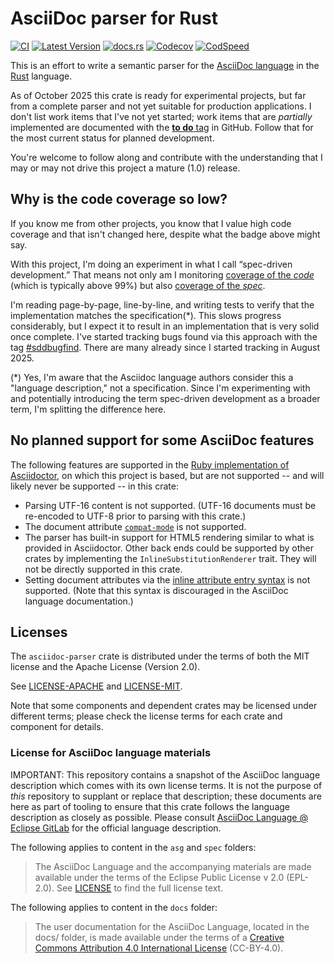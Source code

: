 # AsciiDoc parser for Rust

[![CI](https://github.com/scouten/asciidoc-parser/actions/workflows/ci.yml/badge.svg)](https://github.com/scouten/asciidoc-parser/actions/workflows/ci.yml) [![Latest Version](https://img.shields.io/crates/v/asciidoc-parser.svg)](https://crates.io/crates/asciidoc-parser) [![docs.rs](https://img.shields.io/docsrs/asciidoc-parser)](https://docs.rs/asciidoc-parser/) [![Codecov](https://codecov.io/gh/scouten/asciidoc-parser/graph/badge.svg?token=ULDZN1IUR9)](https://codecov.io/gh/scouten/asciidoc-parser) [![CodSpeed](https://img.shields.io/endpoint?url=https://codspeed.io/badge.json)](https://codspeed.io/scouten/asciidoc-parser)

This is an effort to write a semantic parser for the [AsciiDoc language](https://docs.asciidoctor.org/asciidoc/latest/) in the [Rust](https://rust-lang.org) language.

As of October 2025 this crate is ready for experimental projects, but far from a complete parser and not yet suitable for production applications. I don't list work items that I've not yet started; work items that are _partially_ implemented are documented with the [**to do** tag](https://github.com/scouten/asciidoc-parser/issues?q=is%3Aissue%20state%3Aopen%20label%3Ato-do) in GitHub. Follow that for the most current status for planned development.

You're welcome to follow along and contribute with the understanding that I may or may not drive this project a mature (1.0) release.

## Why is the code coverage so low?

If you know me from other projects, you know that I value high code coverage and that isn't changed here, despite what the badge above might say.

With this project, I'm doing an experiment in what I call “spec-driven development.” That means not only am I monitoring [coverage of the _code_](https://app.codecov.io/gh/scouten/asciidoc-parser/tree/main/parser%2Fsrc) (which is typically above 99%) but also [coverage of the _spec_](https://app.codecov.io/gh/scouten/asciidoc-parser/tree/main/docs%2Fmodules).

I'm reading page-by-page, line-by-line, and writing tests to verify that the implementation matches the specification(*). This slows progress considerably, but I expect it to result in an implementation that is very solid once complete. I've started tracking bugs found via this approach with the tag [#sddbugfind](https://github.com/scouten/asciidoc-parser/pulls?q=is%3Apr+label%3Asddbugfind+is%3Aclosed). There are many already since I started tracking in August 2025.

(*) Yes, I'm aware that the Asciidoc language authors consider this a "language description," not a specification. Since I'm experimenting with and potentially introducing the term spec-driven development as a broader term, I'm splitting the difference here.

## No planned support for some AsciiDoc features

The following features are supported in the [Ruby implementation of Asciidoctor](https://github.com/asciidoctor/asciidoctor), on which this project is based, but are not supported -- and will likely never be supported -- in this crate:

* Parsing UTF-16 content is not supported. (UTF-16 documents must be re-encoded to UTF-8 prior to parsing with this crate.)
* The document attribute [`compat-mode`](https://docs.asciidoctor.org/asciidoctor/latest/migrate/asciidoc-py/#compatibility-mode) is not supported.
* The parser has built-in support for HTML5 rendering similar to what is provided in Asciidoctor. Other back ends could be supported by other crates by implementing the `InlineSubstitutionRenderer` trait. They will not be directly supported in this crate.
* Setting document attributes via the [inline attribute entry syntax](https://docs.asciidoctor.org/asciidoc/latest/attributes/inline-attribute-entries/) is not supported. (Note that this syntax is discouraged in the AsciiDoc language documentation.)

## Licenses

The `asciidoc-parser` crate is distributed under the terms of both the MIT license and the Apache License (Version 2.0).

See [LICENSE-APACHE](./LICENSE-APACHE) and [LICENSE-MIT](./LICENSE-MIT).

Note that some components and dependent crates may be licensed under different terms; please check the license terms for each crate and component for details.

### License for AsciiDoc language materials

IMPORTANT: This repository contains a snapshot of the AsciiDoc language description which comes with its own license terms. It is not the purpose of _this_ repository to supplant or replace that description; these documents are here as part of tooling to ensure that this crate follows the language description as closely as possible. Please consult [AsciiDoc Language @ Eclipse GitLab](https://gitlab.eclipse.org/eclipse/asciidoc-lang/asciidoc-lang) for the official language description.

The following applies to content in the `asg` and `spec` folders:

> The AsciiDoc Language and the accompanying materials are made available under the terms of the Eclipse Public License v 2.0 (EPL-2.0). See [LICENSE](https://gitlab.eclipse.org/eclipse/asciidoc-lang/asciidoc-lang/-/blob/main/LICENSE) to find the full license text.

The following applies to content in the `docs` folder:

> The user documentation for the AsciiDoc Language, located in the docs/ folder, is made available under the terms of a [Creative Commons Attribution 4.0 International License](https://creativecommons.org/licenses/by/4.0/) (CC-BY-4.0).
